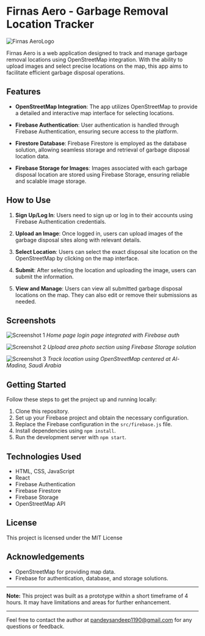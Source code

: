 # Firnas Aero - Garbage Removal Location Tracker

![Firnas AeroLogo](https://res.cloudinary.com/dvvzlzude/image/upload/v1692266220/logo_fgr41s.png)


Firnas Aero is a web application designed to track and manage garbage removal locations using OpenStreetMap integration. With the ability to upload images and select precise locations on the map, this app aims to facilitate efficient garbage disposal operations.

## Features

- **OpenStreetMap Integration**: The app utilizes OpenStreetMap to provide a detailed and interactive map interface for selecting locations.

- **Firebase Authentication**: User authentication is handled through Firebase Authentication, ensuring secure access to the platform.

- **Firestore Database**: Firebase Firestore is employed as the database solution, allowing seamless storage and retrieval of garbage disposal location data.

- **Firebase Storage for Images**: Images associated with each garbage disposal location are stored using Firebase Storage, ensuring reliable and scalable image storage.

## How to Use

1. **Sign Up/Log In**: Users need to sign up or log in to their accounts using Firebase Authentication credentials.

2. **Upload an Image**: Once logged in, users can upload images of the garbage disposal sites along with relevant details.

3. **Select Location**: Users can select the exact disposal site location on the OpenStreetMap by clicking on the map interface.

4. **Submit**: After selecting the location and uploading the image, users can submit the information.

5. **View and Manage**: Users can view all submitted garbage disposal locations on the map. They can also edit or remove their submissions as needed.

## Screenshots

![Screenshot 1](https://res.cloudinary.com/dvvzlzude/image/upload/v1692265979/firnas1_yyba5k.png)
*Home page login page integrated with Firebase auth*

![Screenshot 2](https://res.cloudinary.com/dvvzlzude/image/upload/v1692265943/firnas2_nbbzkl.png)
*Upload area photo section using Firebase Storage solution*

![Screenshot 3](https://res.cloudinary.com/dvvzlzude/image/upload/v1692265942/firnas3_tfvrv4.png)
*Track location using OpenStreetMap centered at Al-Madina, Saudi Arabia*

## Getting Started

Follow these steps to get the project up and running locally:

1. Clone this repository.
2. Set up your Firebase project and obtain the necessary configuration.
3. Replace the Firebase configuration in the `src/firebase.js` file.
4. Install dependencies using `npm install`.
5. Run the development server with `npm start`.

## Technologies Used

- HTML, CSS, JavaScript
- React
- Firebase Authentication
- Firebase Firestore
- Firebase Storage
- OpenStreetMap API

## License

This project is licensed under the MIT License

## Acknowledgements

- OpenStreetMap for providing map data.
- Firebase for authentication, database, and storage solutions.

---

**Note:** This project was built as a prototype within a short timeframe of 4 hours. It may have limitations and areas for further enhancement.

---

Feel free to contact the author at [pandeysandeep1190@gmail.com](mailto:your.email@example.com) for any questions or feedback.
